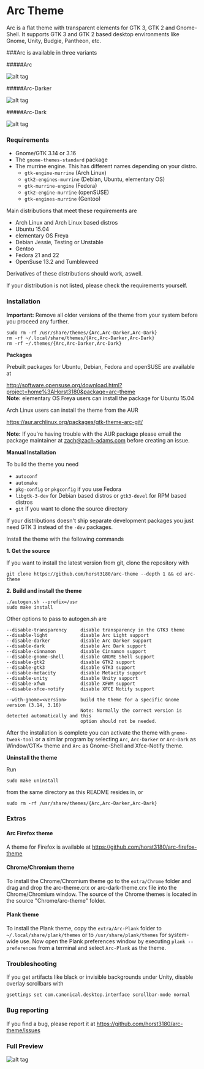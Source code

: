 # Arc Theme

Arc is a flat theme with transparent elements for GTK 3, GTK 2 and Gnome-Shell. It supports GTK 3 and GTK 2 based desktop environments like Gnome, Unity, Budgie, Pantheon, etc.

###Arc is available in three variants 

#####Arc

![alt tag](http://i.imgur.com/Ph5ObOa.png)

#####Arc-Darker

![alt tag](http://i.imgur.com/NC6dqyl.png)

#####Arc-Dark

![alt tag](http://i.imgur.com/5AGlCnA.png)


### Requirements

* Gnome/GTK 3.14 or 3.16
* The `gnome-themes-standard` package
* The murrine engine. This has different names depending on your distro.
  * `gtk-engine-murrine` (Arch Linux)
  * `gtk2-engines-murrine` (Debian, Ubuntu, elementary OS)
  * `gtk-murrine-engine` (Fedora)
  * `gtk2-engine-murrine` (openSUSE)
  * `gtk-engines-murrine` (Gentoo)

Main distributions that meet these requirements are

* Arch Linux and Arch Linux based distros
* Ubuntu 15.04
* elementary OS Freya
* Debian Jessie, Testing or Unstable
* Gentoo
* Fedora 21 and 22
* OpenSuse 13.2 and Tumbleweed

Derivatives of these distributions should work, aswell.

If your distribution is not listed, please check the requirements yourself.

### Installation

**Important:** Remove all older versions of the theme from your system before you proceed any further.

    sudo rm -rf /usr/share/themes/{Arc,Arc-Darker,Arc-Dark}
    rm -rf ~/.local/share/themes/{Arc,Arc-Darker,Arc-Dark}
    rm -rf ~/.themes/{Arc,Arc-Darker,Arc-Dark}

**Packages**

Prebuilt packages for Ubuntu, Debian, Fedora and openSUSE are available at 

http://software.opensuse.org/download.html?project=home%3AHorst3180&package=arc-theme  
**Note:** elementary OS Freya users can install the package for Ubuntu 15.04

Arch Linux users can install the theme from the AUR

https://aur.archlinux.org/packages/gtk-theme-arc-git/

**Note:** If you're having trouble with the AUR package please email the package maintainer at zach@zach-adams.com before creating an issue.

**Manual Installation**

To build the theme you need 
* `autoconf`
* `automake`
* `pkg-config` or `pkgconfig` if you use Fedora
* `libgtk-3-dev` for Debian based distros or `gtk3-devel` for RPM based distros
* `git` if you want to clone the source directory

If your distributions doesn't ship separate development packages you just need GTK 3 instead of the `-dev` packages.

Install the theme with the following commands

**1. Get the source**

If you want to install the latest version from git, clone the repository with

    git clone https://github.com/horst3180/arc-theme --depth 1 && cd arc-theme

**2. Build and install the theme**

    ./autogen.sh --prefix=/usr
    sudo make install

Other options to pass to autogen.sh are

    --disable-transparency     disable transparency in the GTK3 theme
    --disable-light            disable Arc Light support
    --disable-darker           disable Arc Darker support
    --disable-dark             disable Arc Dark support
    --disable-cinnamon         disable Cinnamon support
    --disable-gnome-shell      disable GNOME Shell support
    --disable-gtk2             disable GTK2 support
    --disable-gtk3             disable GTK3 support
    --disable-metacity         disable Metacity support
    --disable-unity            disable Unity support
    --disable-xfwm             disable XFWM support
    --disable-xfce-notify      disable XFCE Notify support

    --with-gnome=<version>     build the theme for a specific Gnome version (3.14, 3.16)
                               Note: Normally the correct version is detected automatically and this
                               option should not be needed.

After the installation is complete you can activate the theme with `gnome-tweak-tool` or a similar program by selecting `Arc`, `Arc-Darker` or `Arc-Dark` as Window/GTK+ theme and `Arc` as Gnome-Shell and Xfce-Notify theme.

**Uninstall the theme**

Run

    sudo make uninstall

from the same directory as this README resides in, or

    sudo rm -rf /usr/share/themes/{Arc,Arc-Darker,Arc-Dark}

### Extras

#### Arc Firefox theme
A theme for Firefox is available at https://github.com/horst3180/arc-firefox-theme

#### Chrome/Chromium theme
To install the Chrome/Chromium theme go to the `extra/Chrome` folder and drag and drop the arc-theme.crx or arc-dark-theme.crx file into the Chrome/Chromium window. The source of the Chrome themes is located in the source "Chrome/arc-theme" folder.

#### Plank theme
To install the Plank theme, copy the `extra/Arc-Plank` folder to `~/.local/share/plank/themes` or to `/usr/share/plank/themes` for system-wide use.
Now open the Plank preferences window by executing `plank --preferences` from a terminal and select `Arc-Plank` as the theme.

### Troubleshooting

If you get artifacts like black or invisible backgrounds under Unity, disable overlay scrollbars with

    gsettings set com.canonical.desktop.interface scrollbar-mode normal


### Bug reporting
If you find a bug, please report it at https://github.com/horst3180/arc-theme/issues

### Full Preview
![alt tag](http://i.imgur.com/tD1OBQ3.png)
